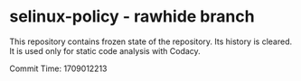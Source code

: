 # selinux-policy - rawhide branch

This repository contains frozen state of the repository.
Its history is cleared. It is used only for static code
analysis with Codacy.

Commit Time: 1709012213